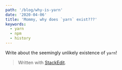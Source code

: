 ```yaml
---
path: '/blog/why-is-yarn'
date: '2020-04-06'
title: 'Mommy, why does `yarn` exist???'
keywords:
  - yarn
  - npm
  - history
---
```


Write about the seemingly unlikely existence of `yarn`!

> Written with [StackEdit](https://stackedit.io/).
